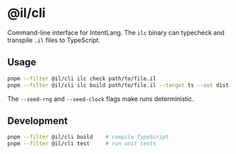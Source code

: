 # @il/cli

Command-line interface for IntentLang. The `ilc` binary can typecheck and transpile
`.il` files to TypeScript.

## Usage

```bash
pnpm --filter @il/cli ilc check path/to/file.il
pnpm --filter @il/cli ilc build path/to/file.il --target ts --out dist
```

The `--seed-rng` and `--seed-clock` flags make runs deterministic.

## Development

```bash
pnpm --filter @il/cli build    # compile TypeScript
pnpm --filter @il/cli test     # run unit tests
```
